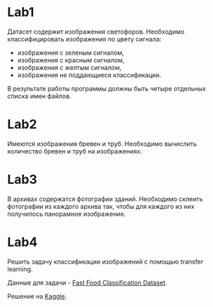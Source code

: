# Lab1

Датасет содержит изображения светофоров. Необходимо классифицировать изображения по цвету сигнала:
- изображения с зеленым сигналом,
- изображения с красным сигналом,
- изображения с желтым сигналом,
- изображения не поддающиеся классификации.

В результате работы программы должны быть четыре отдельных списка имен файлов.

# Lab2

Имеются изображения бревен и труб. Необходимо вычислить количество бревен и труб на изображениях.

# Lab3

В архивах содержатся фотографии зданий. Необходимо склеить фотографии из каждого архива так, чтобы для каждого из них получилось панорамное изображение.

# Lab4

Решить задачу классификации изображений с помощью transfer learning. 

Данные для задачи - [Fast Food Classification Dataset](https://www.kaggle.com/datasets/utkarshsaxenadn/fast-food-classification-dataset).

Решение на [Kaggle](https://www.kaggle.com/mvjimbo/transfer-learning-for-multi-class-classification).
